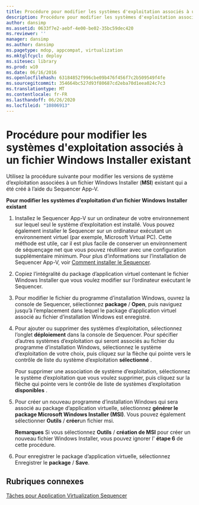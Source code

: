 ```yaml
---
title: Procédure pour modifier les systèmes d'exploitation associés à un fichier Windows Installer existant
description: Procédure pour modifier les systèmes d'exploitation associés à un fichier Windows Installer existant
author: dansimp
ms.assetid: 0633f7e2-aebf-4e00-be02-35bc59dec420
ms.reviewer: ''
manager: dansimp
ms.author: dansimp
ms.pagetype: mdop, appcompat, virtualization
ms.mktglfcycl: deploy
ms.sitesec: library
ms.prod: w10
ms.date: 06/16/2016
ms.openlocfilehash: 63184852f996cbe09b476f456f7c2b509549f4fe
ms.sourcegitcommit: 354664bc527d93f80687cd2eba70d1eea024c7c3
ms.translationtype: MT
ms.contentlocale: fr-FR
ms.lasthandoff: 06/26/2020
ms.locfileid: "10806913"
---
```

# Procédure pour modifier les systèmes d'exploitation associés à un fichier Windows Installer existant


Utilisez la procédure suivante pour modifier les versions de système d’exploitation associées à un fichier Windows Installer (**MSI**) existant qui a été créé à l’aide du Sequencer App-V.

**Pour modifier les systèmes d’exploitation d’un fichier Windows Installer existant**

1.  Installez le Sequencer App-V sur un ordinateur de votre environnement sur lequel seul le système d’exploitation est installé. Vous pouvez également installer le Sequencer sur un ordinateur exécutant un environnement virtuel (par exemple, Microsoft Virtual PC). Cette méthode est utile, car il est plus facile de conserver un environnement de séquençage net que vous pouvez réutiliser avec une configuration supplémentaire minimum. Pour plus d’informations sur l’installation de Sequencer App-V, voir [Comment installer le Sequencer](how-to-install-the-sequencer.md).

2.  Copiez l’intégralité du package d’application virtuel contenant le fichier Windows Installer que vous voulez modifier sur l’ordinateur exécutant le Sequencer.

3.  Pour modifier le fichier du programme d’installation Windows, ouvrez la console de Sequencer, sélectionnez **package**  /  **Open**, puis naviguez jusqu’à l’emplacement dans lequel le package d’application virtuel associé au fichier d’installation Windows est enregistré.

4.  Pour ajouter ou supprimer des systèmes d’exploitation, sélectionnez l’onglet **déploiement** dans la console de Sequencer. Pour spécifier d’autres systèmes d’exploitation qui seront associés au fichier du programme d’installation Windows, sélectionnez le système d’exploitation de votre choix, puis cliquez sur la flèche qui pointe vers le contrôle de liste du système d’exploitation **sélectionné** .

    Pour supprimer une association de système d’exploitation, sélectionnez le système d’exploitation que vous voulez supprimer, puis cliquez sur la flèche qui pointe vers le contrôle de liste de systèmes d’exploitation **disponibles** .

5.  Pour créer un nouveau programme d’installation Windows qui sera associé au package d’application virtuelle, sélectionnez **générer le package Microsoft Windows Installer (MSI)**. Vous pouvez également sélectionner **Outils**  /  **créer**un fichier msi.

    **Remarques**  Si vous sélectionnez **Outils** / **création de MSI** pour créer un nouveau fichier Windows Installer, vous pouvez ignorer l' **étape 6** de cette procédure.

     

6.  Pour enregistrer le package d’application virtuelle, sélectionnez Enregistrer le **package**  /  **Save**.

## Rubriques connexes


[Tâches pour Application Virtualization Sequencer](tasks-for-the-application-virtualization-sequencer.md)

 

 





